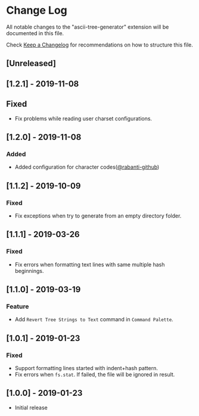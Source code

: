 # Change Log
All notable changes to the "ascii-tree-generator" extension will be documented in this file.

Check [Keep a Changelog](http://keepachangelog.com/) for recommendations on how to structure this file.

## [Unreleased]

## [1.2.1] - 2019-11-08

## Fixed

- Fix problems while reading user charset configurations.

## [1.2.0] - 2019-11-08

### Added

- Added configuration for character codes([@rabanti-github](https://github.com/rabanti-github))

## [1.1.2] - 2019-10-09

### Fixed

- Fix exceptions when try to generate from an empty directory folder.

## [1.1.1] - 2019-03-26

### Fixed

- Fix errors when formatting text lines with same multiple hash beginnings.

## [1.1.0] - 2019-03-19

### Feature

- Add `Revert Tree Strings to Text` command in `Command Palette`.

## [1.0.1] - 2019-01-23

### Fixed

- Support formatting lines started with indent+hash pattern.
- Fix errors when `fs.stat`. If failed, the file will be ignored in result.

## [1.0.0] - 2019-01-23

- Initial release